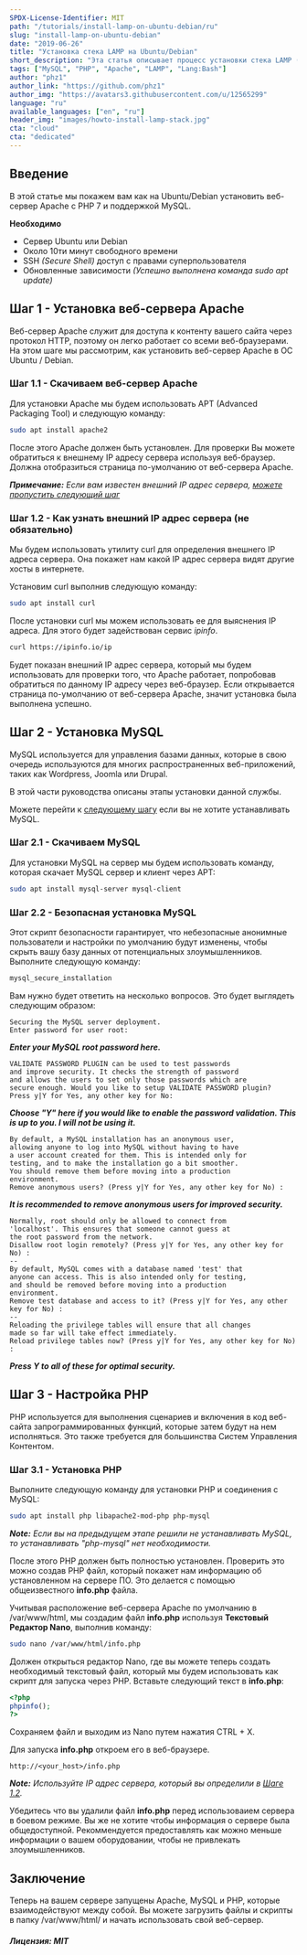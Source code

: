 ```yaml
---
SPDX-License-Identifier: MIT
path: "/tutorials/install-lamp-on-ubuntu-debian/ru"
slug: "install-lamp-on-ubuntu-debian"
date: "2019-06-26"
title: "Установка стека LAMP на Ubuntu/Debian"
short_description: "Эта статья описывает процесс установки стека LAMP (Apache, MySQL, PHP) на серверы Ubuntu/Debian."
tags: ["MySQL", "PHP", "Apache", "LAMP", "Lang:Bash"]
author: "phz1"
author_link: "https://github.com/phz1"
author_img: "https://avatars3.githubusercontent.com/u/12565299"
language: "ru"
available_languages: ["en", "ru"]
header_img: "images/howto-install-lamp-stack.jpg"
cta: "cloud"
cta: "dedicated"
---
```


## Введение

В этой статье мы покажем вам как на Ubuntu/Debian установить веб-сервер Apache с PHP 7 и поддержкой MySQL.

**Необходимо**

* Сервер Ubuntu или Debian
* Около 10ти минут свободного времени
* SSH *(Secure Shell)* доступ с правами суперпользователя
* Обновленные зависимости *(Успешно выполнена команда sudo apt update)*

## Шаг 1 - Установка веб-сервера Apache

Веб-сервер Apache служит для доступа к контенту вашего сайта через протокол HTTP, поэтому он легко работает со всеми веб-браузерами.
На этом шаге мы рассмотрим, как установить веб-сервер Apache в ОС Ubuntu / Debian.

### Шаг 1.1 - Скачиваем веб-сервер Apache

Для установки Apache мы будем использовать APT (Advanced Packaging Tool) и следующую команду:

```bash
sudo apt install apache2
```

После этого Apache должен быть установлен. Для проверки Вы можете обратиться к внешнему IP адресу сервера используя веб-браузер. Должна отобразиться страница по-умолчанию от веб-сервера Apache.

*__Примечание:__ Если вам известен внешний IP адрес сервера, [можете пропустить следующий шаг](#optional-step-12---finding-public-ip-address)*

### Шаг 1.2 - Как узнать внешний IP адрес сервера (не обязательно)

Мы будем использовать утилиту curl для определения внешнего IP адреса сервера. Она покажет нам какой IP адрес сервера видят другие хосты в интернете.

Установим curl выполнив следующую команду:

```bash
sudo apt install curl
```

После установки curl мы можем использовать ее для выяснения IP адреса. Для этого будет задействован сервис *ipinfo*.

```bash
curl https://ipinfo.io/ip
```

Будет показан внешний IP адрес сервера, который мы будем использовать для проверки того, что Apache работает, попробовав обратиться по данному IP адресу через веб-браузер. Если открывается страница по-умолчанию от веб-сервера Apache, значит установка была выполнена успешно.

## Шаг 2 - Установка MySQL

MySQL используется для управления базами данных, которые в свою очередь используются для многих распространенных веб-приложений, таких как Wordpress, Joomla или Drupal.

В этой части руководства описаны этапы установки данной службы.

Можете перейти к [следующему шагу](#step-3---setting-up-php) если вы не хотите устанавливать MySQL.

### Шаг 2.1 - Скачиваем MySQL

Для установки MySQL на сервер мы будем использовать команду, которая скачает MySQL сервер и клиент через APT:

```bash
sudo apt install mysql-server mysql-client
```

### Шаг 2.2 - Безопасная установка MySQL

Этот скрипт безопасности гарантирует, что небезопасные анонимные пользователи и настройки по умолчанию будут изменены, чтобы скрыть вашу базу данных от потенциальных злоумышленников.
Выполните следующую команду:

```bash
mysql_secure_installation
```

Вам нужно будет ответить на несколько вопросов. Это будет выглядеть следующим образом:

```
Securing the MySQL server deployment.
Enter password for user root: 
```

*__Enter your MySQL root password here.__*

```
VALIDATE PASSWORD PLUGIN can be used to test passwords
and improve security. It checks the strength of password
and allows the users to set only those passwords which are
secure enough. Would you like to setup VALIDATE PASSWORD plugin?
Press y|Y for Yes, any other key for No:
```

*__Choose "Y" here if you would like to enable the password validation. This is up to you. I will not be using it.__*

```
By default, a MySQL installation has an anonymous user,
allowing anyone to log into MySQL without having to have
a user account created for them. This is intended only for
testing, and to make the installation go a bit smoother.
You should remove them before moving into a production
environment.
Remove anonymous users? (Press y|Y for Yes, any other key for No) :
```

*__It is recommended to remove anonymous users for improved security.__*

```
Normally, root should only be allowed to connect from
'localhost'. This ensures that someone cannot guess at
the root password from the network.
Disallow root login remotely? (Press y|Y for Yes, any other key for No) :
--
By default, MySQL comes with a database named 'test' that
anyone can access. This is also intended only for testing,
and should be removed before moving into a production
environment.
Remove test database and access to it? (Press y|Y for Yes, any other key for No) :
--
Reloading the privilege tables will ensure that all changes
made so far will take effect immediately.
Reload privilege tables now? (Press y|Y for Yes, any other key for No) :
```

*__Press Y to all of these for optimal security.__*

## Шаг 3 - Настройка PHP

PHP используется для выполнения сценариев и включения в код веб-сайта запрограммированных функций, которые затем будут на нем исполняться. Это также требуется для большинства Систем Управления Контентом.

### Шаг 3.1 - Установка PHP

Выполните следующую команду для установки PHP и соединения с MySQL:

```bash
sudo apt install php libapache2-mod-php php-mysql
```

*__Note:__ Если вы на предыдущем этапе решили не устанавливать MySQL, то устанавливать "php-mysql" нет необходимости.*

После этого PHP должен быть полностью установлен. Проверить это можно создав PHP файл, который покажет нам информацию об установленном на сервере ПО. Это делается с помощью общеизвестного **info.php** файла.

Учитывая расположение веб-сервера Apache по умолчанию в /var/www/html, мы создадим файл **info.php** используя **Текстовый Редактор Nano**, выполнив команду:

```bash
sudo nano /var/www/html/info.php
```

Должен открыться редактор Nano, где вы можете теперь создать необходимый текстовый файл, который мы будем использовать как скрипт для запуска через PHP. Вставьте следующий текст в **info.php**:

```php
<?php
phpinfo();
?>
```

Сохраняем файл и выходим из Nano путем нажатия CTRL + X.

Для запуска **info.php** откроем его в веб-браузере.

```
http://<your_host>/info.php
```

*__Note:__ Используйте IP адрес сервера, который вы определили в [Шаге 1.2](#optional-step-12---finding-public-ip-address).*

Убедитесь что вы удалили файл **info.php** перед использоваием сервера в боевом режиме. Вы же не хотите чтобы информация о сервере была общедоступной. Рекоммендуется предоставлять как можно меньше информации о вашем оборудовании, чтобы не привлекать злоумышленников.

## Заключение

Теперь на вашем сервере запущены Apache, MySQL и PHP, которые взаимодействуют между собой. Вы можете загрузить файлы и скрипты в папку /var/www/html/ и начать использовать свой веб-сервер.

##### Лицензия: MIT

<!---

Contributors's Certificate of Origin

By making a contribution to this project, I certify that:

(a) The contribution was created in whole or in part by me and I have
    the right to submit it under the license indicated in the file; or

(b) The contribution is based upon previous work that, to the best of my
    knowledge, is covered under an appropriate license and I have the
    right under that license to submit that work with modifications,
    whether created in whole or in part by me, under the same license
    (unless I am permitted to submit under a different license), as
    indicated in the file; or

(c) The contribution was provided directly to me by some other person
    who certified (a), (b) or (c) and I have not modified it.

(d) I understand and agree that this project and the contribution are
    public and that a record of the contribution (including all personal
    information I submit with it, including my sign-off) is maintained
    indefinitely and may be redistributed consistent with this project
    or the license(s) involved.

Signed-off-by: phz1 - phyze@protonmail.ch

-->
